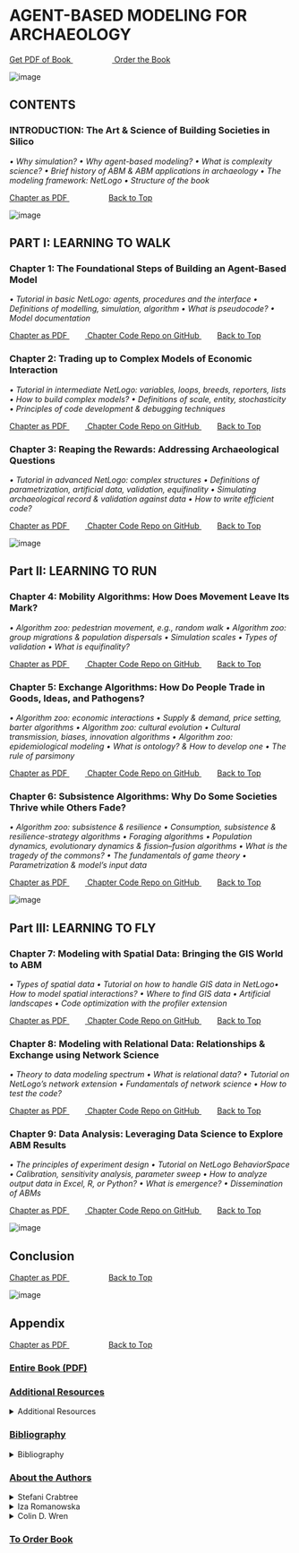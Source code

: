 <a name="Agent-Based Modeling for Archaeology"></a>
# AGENT-BASED MODELING FOR ARCHAEOLOGY
<a href="https://www.npr.org/"> Get PDF of Book </a>     <a href="https://www.npr.org/"> Order the Book </a>

![image](https://images.squarespace-cdn.com/content/v1/5d420e5d999d0200013d33c3/1623354017506-758PD0BD4OWX6M4FQROQ/ke17ZwdGBToddI8pDm48kL_Uk9XwACdsdIGnLLdDW8hZw-zPPgdn4jUwVcJE1ZvWQUxwkmyExglNqGp0IvTJZUJFbgE-7XRK3dMEBRBhUpyUDcMq-LO-ZJMuIa2SeqaUG_laECe3ULYF42DwVThV6XlHeZwUcWC0fBVux1QdRpk/x10+Chapter9+Khoy++26B.png?format=2500w) 

<a name="CONTENTS"></a>
## CONTENTS

<a name="INTRODUCTION"></a>
### INTRODUCTION: The Art & Science of Building Societies in Silico
*• Why simulation? • Why agent-based modeling? • What is complexity science? • Brief history of ABM & ABM applications in archaeology • The modeling framework: NetLogo • Structure of the book*

<a href="https://www.npr.org/"> Chapter as PDF </a>     <a href="#Agent-Based Modeling for Archaeology">Back to Top</a>



![image](https://images.squarespace-cdn.com/content/v1/5d420e5d999d0200013d33c3/1623350954427-ODDFXU5RIFW0PEPNY5NO/ke17ZwdGBToddI8pDm48kL_Uk9XwACdsdIGnLLdDW8hZw-zPPgdn4jUwVcJE1ZvWQUxwkmyExglNqGp0IvTJZUJFbgE-7XRK3dMEBRBhUpyUDcMq-LO-ZJMuIa2SeqaUG_laECe3ULYF42DwVThV6XlHeZwUcWC0fBVux1QdRpk/1TOC+New+Imam+River+42B.png?format=2500w)
<a name="Part I: LEARNING TO WALK"></a>
## PART I:  LEARNING TO WALK
<a name="Chapter 1"></a>
### Chapter 1: The Foundational Steps of Building an Agent-Based Model
*• Tutorial in basic NetLogo: agents, procedures and the interface • Definitions of modelling, simulation, algorithm • What is pseudocode? • Model documentation*

<a href="https://www.npr.org/"> Chapter as PDF </a>  <a href="https://www.npr.org/"> Chapter Code Repo on GitHub </a>  <a href="#Agent-Based Modeling for Archaeology">Back to Top</a>

<a name="Chapter 2"></a>
### Chapter 2: Trading up to Complex Models of Economic Interaction
*• Tutorial in intermediate NetLogo: variables, loops, breeds, reporters, lists • How to build complex models? • Definitions of scale, entity, stochasticity • Principles of code development & debugging techniques*

<a href="https://www.npr.org/"> Chapter as PDF </a>  <a href="https://www.npr.org/"> Chapter Code Repo on GitHub </a>  <a href="#Agent-Based Modeling for Archaeology">Back to Top</a>

<a name="Chapter 3"></a>
### Chapter 3: Reaping the Rewards: Addressing Archaeological Questions
*• Tutorial in advanced NetLogo: complex structures • Definitions of parametrization, artificial data, validation, equifinality • Simulating archaeological record & validation against data • How to write efficient code?*

<a href="https://www.npr.org/"> Chapter as PDF </a>  <a href="https://www.npr.org/"> Chapter Code Repo on GitHub </a>  <a href="#Agent-Based Modeling for Archaeology">Back to Top</a>

![image](https://images.squarespace-cdn.com/content/v1/5d420e5d999d0200013d33c3/1623354015737-VYUU01U903HZ4L87UJMQ/ke17ZwdGBToddI8pDm48kL_Uk9XwACdsdIGnLLdDW8hZw-zPPgdn4jUwVcJE1ZvWQUxwkmyExglNqGp0IvTJZUJFbgE-7XRK3dMEBRBhUpyUDcMq-LO-ZJMuIa2SeqaUG_laECe3ULYF42DwVThV6XlHeZwUcWC0fBVux1QdRpk/5Chapter4_99B-100A.png?format=2500w)

<a name="Part II: LEARNING TO RUN"></a>
## Part II: LEARNING TO RUN
<a name="Chapter 4"></a>
### Chapter 4: Mobility Algorithms: How Does Movement Leave Its Mark?
*• Algorithm zoo: pedestrian movement, e.g., random walk • Algorithm zoo: group migrations & population dispersals • Simulation scales • Types of validation • What is equifinality?*

<a href="https://www.npr.org/"> Chapter as PDF </a>  <a href="https://www.npr.org/"> Chapter Code Repo on GitHub </a>  <a href="#Agent-Based Modeling for Archaeology">Back to Top</a>


<a name="Chapter 5"></a>
### Chapter 5: Exchange Algorithms: How Do People Trade in Goods, Ideas, and Pathogens? 
*• Algorithm zoo: economic interactions • Supply & demand, price setting, barter algorithms • Algorithm zoo: cultural evolution • Cultural transmission, biases, innovation algorithms • Algorithm zoo: epidemiological modeling • What is ontology? & How to develop one • The rule of parsimony*

<a href="https://www.npr.org/"> Chapter as PDF </a>  <a href="https://www.npr.org/"> Chapter Code Repo on GitHub </a>  <a href="#Agent-Based Modeling for Archaeology">Back to Top</a>


<a name="Chapter 6"></a>
### Chapter 6: Subsistence Algorithms: Why Do Some Societies Thrive while Others Fade?
*• Algorithm zoo: subsistence & resilience • Consumption, subsistence & resilience-strategy algorithms • Foraging algorithms • Population dynamics, evolutionary dynamics & fission–fusion algorithms • What is the tragedy of the commons? • The fundamentals of game theory • Parametrization & model’s input data*

<a href="https://www.npr.org/"> Chapter as PDF </a>  <a href="https://www.npr.org/"> Chapter Code Repo on GitHub </a>  <a href="#Agent-Based Modeling for Archaeology">Back to Top</a>


![image](https://images.squarespace-cdn.com/content/v1/5d420e5d999d0200013d33c3/1623354016689-CQDWXKNXA2PPV9XBK592/ke17ZwdGBToddI8pDm48kL_Uk9XwACdsdIGnLLdDW8hZw-zPPgdn4jUwVcJE1ZvWQUxwkmyExglNqGp0IvTJZUJFbgE-7XRK3dMEBRBhUpyUDcMq-LO-ZJMuIa2SeqaUG_laECe3ULYF42DwVThV6XlHeZwUcWC0fBVux1QdRpk/8Chapter7_Hamadan+38B.png?format=2500w)

<a name="Part III: LEARNING TO FLY"></a>
## Part III: LEARNING TO FLY
<a name="Chapter 7"></a>
### Chapter 7: Modeling with Spatial Data: Bringing the GIS World to ABM 
*• Types of spatial data • Tutorial on how to handle GIS data in NetLogo• How to model spatial interactions? • Where to find GIS data • Artificial landscapes • Code optimization with the profiler extension*

<a href="https://www.npr.org/"> Chapter as PDF </a>  <a href="https://www.npr.org/"> Chapter Code Repo on GitHub </a>  <a href="#Agent-Based Modeling for Archaeology">Back to Top</a>

<a name="Chapter 8"></a>
### Chapter 8: Modeling with Relational Data: Relationships & Exchange using Network Science
*• Theory to data modeling spectrum • What is relational data? • Tutorial on NetLogo’s network extension • Fundamentals of network science • How to test the code?*

<a href="https://www.npr.org/"> Chapter as PDF </a>  <a href="https://www.npr.org/"> Chapter Code Repo on GitHub </a>  <a href="#Agent-Based Modeling for Archaeology">Back to Top</a>

<a name="Chapter 9"></a>
### Chapter 9: Data Analysis: Leveraging Data Science to Explore ABM Results
*• The principles of experiment design • Tutorial on NetLogo BehaviorSpace • Calibration, sensitivity analysis, parameter sweep • How to analyze output data in Excel, R, or Python? • What is emergence? • Dissemination of ABMs*

<a href="https://www.npr.org/"> Chapter as PDF </a>  <a href="https://www.npr.org/"> Chapter Code Repo on GitHub </a>  <a href="#Agent-Based Modeling for Archaeology">Back to Top</a>


![image](https://images.squarespace-cdn.com/content/v1/5d420e5d999d0200013d33c3/1623354017276-MDYF93AQEDBWIWJHV0U6/ke17ZwdGBToddI8pDm48kL_Uk9XwACdsdIGnLLdDW8hZw-zPPgdn4jUwVcJE1ZvWQUxwkmyExglNqGp0IvTJZUJFbgE-7XRK3dMEBRBhUpyUDcMq-LO-ZJMuIa2SeqaUG_laECe3ULYF42DwVThV6XlHeZwUcWC0fBVux1QdRpk/9Chapter8.png?format=2500w)

<a name="Conclusion"></a>
## Conclusion

<a href="https://www.npr.org/"> Chapter as PDF </a>     <a href="#Agent-Based Modeling for Archaeology">Back to Top</a>


![image](https://images.squarespace-cdn.com/content/v1/5d420e5d999d0200013d33c3/1623354017829-YBB8EJTS8LEKBY31SJQG/ke17ZwdGBToddI8pDm48kL_Uk9XwACdsdIGnLLdDW8hZw-zPPgdn4jUwVcJE1ZvWQUxwkmyExglNqGp0IvTJZUJFbgE-7XRK3dMEBRBhUpxVdqelVwHJKCpvenjmjp5eZv2APyPoUY_Chft0dlpPEBrSCsI3TUVKyok1EK8ZEZo/zextra-Tabriz.jpg?format=2500w)

<a name="Appendix"></a>
## Appendix

<a href="https://www.npr.org/"> Chapter as PDF </a>     <a href="#Agent-Based Modeling for Archaeology">Back to Top</a>

<a name="Entire Book (PDF)"></a>
### [Entire Book (PDF)](https://www.npr.org/)

<a name="Additional Resources"></a>
### [Additional Resources](https://www.npr.org/)

<details>
<summary>
Additional Resources
</summary>
 
 A brief description here. Assuming a list of links similar to what follows.
 <ol>
  <li> <a href="https://gist.github.com/joyrexus/16041f2426450e73f5df9391f7f7ae5f"> Link 1 </a> </li>
  <li> <a href="https://gist.github.com/joyrexus/16041f2426450e73f5df9391f7f7ae5f"> Link 2 </a> </li>
  <li> <a href="https://gist.github.com/joyrexus/16041f2426450e73f5df9391f7f7ae5f"> Link 3 </a> </li>
  <li> <a href="https://gist.github.com/joyrexus/16041f2426450e73f5df9391f7f7ae5f"> Link 4 </a> </li>
 </ol>
</details>

<a name="Bibliography"></a>
### [Bibliography](https://www.npr.org/)

<details>
<summary>
Bibliography
</summary>
 
 Assuming a list of links similar to what follows.
 <ol>
  <li> <a href="https://gist.github.com/joyrexus/16041f2426450e73f5df9391f7f7ae5f"> Link 1 </a> </li>
  <li> <a href="https://gist.github.com/joyrexus/16041f2426450e73f5df9391f7f7ae5f"> Link 2 </a> </li>
  <li> <a href="https://gist.github.com/joyrexus/16041f2426450e73f5df9391f7f7ae5f"> Link 3 </a> </li>
  <li> <a href="https://gist.github.com/joyrexus/16041f2426450e73f5df9391f7f7ae5f"> Link 4 </a> </li>
 </ol>
</details>

<a name="About the Authors"></a>
### [About the Authors](https://www.npr.org/)

<details>
<summary>
Stefani Crabtree
</summary>
  
  <img src="https://images.unsplash.com/photo-1623609236167-2e4223b8e4dd?ixid=MnwxMjA3fDB8MHxwaG90by1wYWdlfHx8fGVufDB8fHx8&ixlib=rb-1.2.1&auto=format&fit=crop&w=750&q=80" alt="Squarespace"> 
             
  <a href="https://gist.github.com/joyrexus/16041f2426450e73f5df9391f7f7ae5f"> Twitter </a>     <a href="https://gist.github.com/joyrexus/16041f2426450e73f5df9391f7f7ae5f"> Personal website </a>
  
<p> A Pekingese named Wasabi won best in show Sunday night, notching a fifth-ever win for the unmistakable toy breed. A whippet named Bourbon repeated as runner-up. Waddling through a small-but-mighty turn in the ring, Wasabi nabbed U.S. dogdom's most prestigious prize after winning the big American Kennel Club National Championship in 2019.Wasabi came out on top of a finalist pack that also included Mathew the French bulldog, Connor the old English sheepdog, Jade the German shorthaired pointer, Striker the Samoyed, and a West Highland white terrier named Boy. Altogether, 2,500 champion dogs entered the show. <a href="https://www.npr.org/2021/06/13/1006126168/top-dog-pekingese-named-wasabi-wins-westminster-show"> NPR </a>
</p>
 
<a href="https://gist.github.com/joyrexus/16041f2426450e73f5df9391f7f7ae5f"> Twitter </a>      <a href="https://gist.github.com/joyrexus/16041f2426450e73f5df9391f7f7ae5f"> Personal website </a>
</details>

<details>
<summary>
Iza Romanowska
</summary>
  
  <img src="https://images.unsplash.com/photo-1623609236167-2e4223b8e4dd?ixid=MnwxMjA3fDB8MHxwaG90by1wYWdlfHx8fGVufDB8fHx8&ixlib=rb-1.2.1&auto=format&fit=crop&w=750&q=80" alt="Squarespace">
             
  <a href="https://gist.github.com/joyrexus/16041f2426450e73f5df9391f7f7ae5f"> Twitter </a>
  
<p> A Pekingese named Wasabi won best in show Sunday night, notching a fifth-ever win for the unmistakable toy breed. A whippet named Bourbon repeated as runner-up. Waddling through a small-but-mighty turn in the ring, Wasabi nabbed U.S. dogdom's most prestigious prize after winning the big American Kennel Club National Championship in 2019.Wasabi came out on top of a finalist pack that also included Mathew the French bulldog, Connor the old English sheepdog, Jade the German shorthaired pointer, Striker the Samoyed, and a West Highland white terrier named Boy. Altogether, 2,500 champion dogs entered the show. <a href="https://www.npr.org/2021/06/13/1006126168/top-dog-pekingese-named-wasabi-wins-westminster-show"> NPR </a>
</p>
</details>

<details>
<summary>
Colin D. Wren
</summary>
  
  <img src="https://images.unsplash.com/photo-1623609236167-2e4223b8e4dd?ixid=MnwxMjA3fDB8MHxwaG90by1wYWdlfHx8fGVufDB8fHx8&ixlib=rb-1.2.1&auto=format&fit=crop&w=750&q=80" alt="Squarespace" align="left">
           
  <a href="https://gist.github.com/joyrexus/16041f2426450e73f5df9391f7f7ae5f"> Twitter </a>
  
<p> A Pekingese named Wasabi won best in show Sunday night, notching a fifth-ever win for the unmistakable toy breed. A whippet named Bourbon repeated as runner-up. Waddling through a small-but-mighty turn in the ring, Wasabi nabbed U.S. dogdom's most prestigious prize after winning the big American Kennel Club National Championship in 2019.Wasabi came out on top of a finalist pack that also included Mathew the French bulldog, Connor the old English sheepdog, Jade the German shorthaired pointer, Striker the Samoyed, and a West Highland white terrier named Boy. Altogether, 2,500 champion dogs entered the show. <a href="https://www.npr.org/2021/06/13/1006126168/top-dog-pekingese-named-wasabi-wins-westminster-show"> NPR </a>
</p>
 
</details>
             
<a name="To Order Book"></a>                 
### [To Order Book](https://www.npr.org/)
